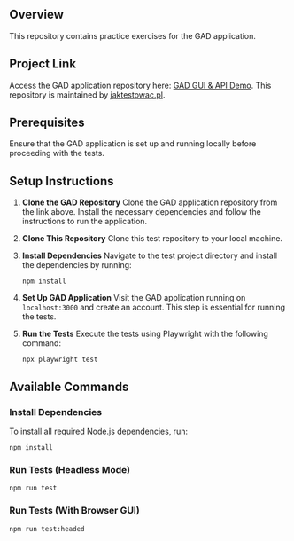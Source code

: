 ## Overview

This repository contains practice exercises for the GAD application.

## Project Link

Access the GAD application repository here: [GAD GUI & API Demo](https://github.com/jaktestowac/gad-gui-api-demo). This repository is maintained by [jaktestowac.pl](https://github.com/jaktestowac).

## Prerequisites

Ensure that the GAD application is set up and running locally before proceeding with the tests.

## Setup Instructions

1. **Clone the GAD Repository**
   Clone the GAD application repository from the link above. Install the necessary dependencies and follow the instructions to run the application.

2. **Clone This Repository**
   Clone this test repository to your local machine.

3. **Install Dependencies**
   Navigate to the test project directory and install the dependencies by running:

   ```
   npm install
   ```

4. **Set Up GAD Application**
   Visit the GAD application running on `localhost:3000` and create an account. This step is essential for running the tests.

5. **Run the Tests**
   Execute the tests using Playwright with the following command:

   ```
   npx playwright test
   ```

## Available Commands

### Install Dependencies

To install all required Node.js dependencies, run:

```
npm install
```

### Run Tests (Headless Mode)

```
npm run test
```

### Run Tests (With Browser GUI)

```
npm run test:headed
```
